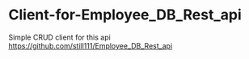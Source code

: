 # Client-for-Employee_DB_Rest_api

Simple CRUD client for this api https://github.com/still111/Employee_DB_Rest_api
